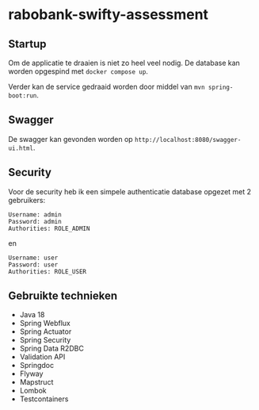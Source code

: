 # rabobank-swifty-assessment

## Startup

Om de applicatie te draaien is niet zo heel veel nodig. De database kan worden opgespind met `docker compose up`.

Verder kan de service gedraaid worden door middel van `mvn spring-boot:run`.

## Swagger

De swagger kan gevonden worden op `http://localhost:8080/swagger-ui.html`.

## Security

Voor de security heb ik een simpele authenticatie database opgezet met 2 gebruikers:
```
Username: admin
Password: admin
Authorities: ROLE_ADMIN
```
en
```
Username: user
Password: user
Authorities: ROLE_USER
```

## Gebruikte technieken

- Java 18
- Spring Webflux
- Spring Actuator
- Spring Security
- Spring Data R2DBC
- Validation API
- Springdoc
- Flyway
- Mapstruct
- Lombok
- Testcontainers
